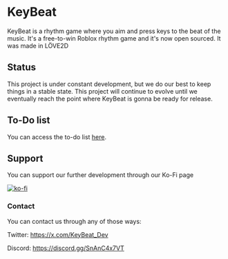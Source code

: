 # KeyBeat

KeyBeat is a rhythm game where you aim and press keys to the beat of the music. It's a free-to-win Roblox rhythm game and it's now open sourced. It was made in LÖVE2D

## Status

This project is under constant development, but we do our best to keep things in a stable state. This project will continue to evolve until we eventually reach the point where KeyBeat is gonna be ready for release.

## To-Do list
You can access the to-do list [here](https://github.com/orgs/ppy/projects/7/views/6).


## Support
You can support our further development through our Ko-Fi page

[![ko-fi](https://ko-fi.com/img/githubbutton_sm.svg)](https://ko-fi.com/M4M5XFVTB)

### Contact
You can contact us through any of those ways:

Twitter: https://x.com/KeyBeat_Dev

Discord: https://discord.gg/SnAnC4x7VT

